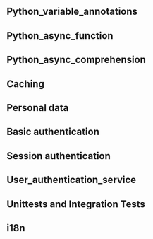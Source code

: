 ## Python_variable_annotations
## Python_async_function
## Python_async_comprehension
## Caching
## Personal data
## Basic authentication
## Session authentication
## User_authentication_service
## Unittests and Integration Tests
## i18n